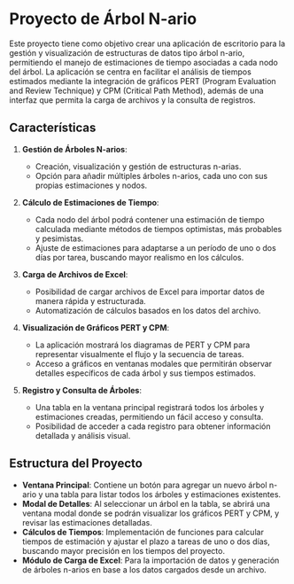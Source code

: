 # Proyecto de Árbol N-ario

Este proyecto tiene como objetivo crear una aplicación de escritorio para la gestión y visualización de estructuras de datos tipo árbol n-ario, permitiendo el manejo de estimaciones de tiempo asociadas a cada nodo del árbol. La aplicación se centra en facilitar el análisis de tiempos estimados mediante la integración de gráficos PERT (Program Evaluation and Review Technique) y CPM (Critical Path Method), además de una interfaz que permita la carga de archivos y la consulta de registros.

## Características

1. **Gestión de Árboles N-arios**:
   - Creación, visualización y gestión de estructuras n-arias.
   - Opción para añadir múltiples árboles n-arios, cada uno con sus propias estimaciones y nodos.

2. **Cálculo de Estimaciones de Tiempo**:
   - Cada nodo del árbol podrá contener una estimación de tiempo calculada mediante métodos de tiempos optimistas, más probables y pesimistas.
   - Ajuste de estimaciones para adaptarse a un período de uno o dos días por tarea, buscando mayor realismo en los cálculos.

3. **Carga de Archivos de Excel**:
   - Posibilidad de cargar archivos de Excel para importar datos de manera rápida y estructurada.
   - Automatización de cálculos basados en los datos del archivo.

4. **Visualización de Gráficos PERT y CPM**:
   - La aplicación mostrará los diagramas de PERT y CPM para representar visualmente el flujo y la secuencia de tareas.
   - Acceso a gráficos en ventanas modales que permitirán observar detalles específicos de cada árbol y sus tiempos estimados.

5. **Registro y Consulta de Árboles**:
   - Una tabla en la ventana principal registrará todos los árboles y estimaciones creadas, permitiendo un fácil acceso y consulta.
   - Posibilidad de acceder a cada registro para obtener información detallada y análisis visual.

## Estructura del Proyecto

- **Ventana Principal**: Contiene un botón para agregar un nuevo árbol n-ario y una tabla para listar todos los árboles y estimaciones existentes.
- **Modal de Detalles**: Al seleccionar un árbol en la tabla, se abrirá una ventana modal donde se podrán visualizar los gráficos PERT y CPM, y revisar las estimaciones detalladas.
- **Cálculos de Tiempos**: Implementación de funciones para calcular tiempos de estimación y ajustar el plazo a tareas de uno o dos días, buscando mayor precisión en los tiempos del proyecto.
- **Módulo de Carga de Excel**: Para la importación de datos y generación de árboles n-arios en base a los datos cargados desde un archivo.
